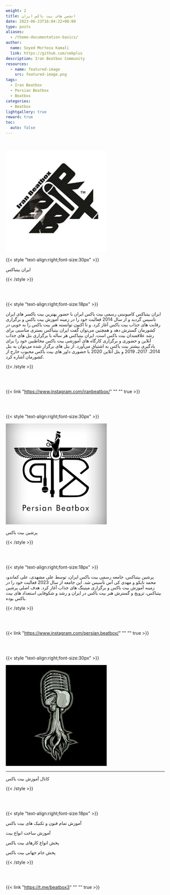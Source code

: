 ```yaml
---
weight: 2
title: انجمن های بیت باکس ایران
date: 2023-06-23T16:04:22+08:00
type: posts
aliases:
  - /theme-documentation-basics/
author:
  name: Seyed Morteza Kamali
  link: https://github.com/smkplus
description: Iran Beatbox Community
resources:
  - name: featured-image
    src: featured-image.png
tags:
  - Iran Beatbox
  - Persian Beatbox
  - Beatbox
categories:
  - Beatbox
lightgallery: true
reward: true
toc:
  auto: false
---
```


<br></br>
![Iran Beatbox](IranBeatboxLogo.png "لوگو ایران بیت باکس")



{{< style "text-align:right;font-size:30px" >}}

ایران بیتباکس


{{< /style >}}


<br></br>

{{< style "text-align:right;font-size:18px" >}}

ایران بیتباکس کامیونیتی رسمی بیت باکس ایران با حضور بهترین  بیت باکسر های ایران تاسیس گردید و از سال 2014 فعالیت خود را در زمینه آموزش بیت باکس و برگزاری رقابت های جذاب بیت باکس آغاز کرد. و تا اکنون توانسته هنر بیت باکس را به خوبی در کشورمان گسترش دهد و همچنین می‌توان گفت ایران بیتباکس بستری مناسبی برای رشد علاقمندان بیت باکس است. ایران بیتباکس هر ساله با برگزاری بتل های جذاب آنلاین و حضوری و برگزاری کارگاه های آموزشی بیت باکس مخاطبین خود را برای یادگیری بیشتر بیت باکس به اشتیاق می‌آورد. از بتل های برگزار شده می‌توان به بتل 2014، 2017، 2019 و بتل آنلاین 2020 با حضوری داور های بیت باکس محبوب خارج از کشورمان آشاره کرد.

{{< /style >}}

<br></br>


{{< link "https://www.instagram.com/iranbeatbox/" "" "" true >}}


<br></br>


{{< style "text-align:right;font-size:30px" >}}


![Persian Beatbox](persianbeatbox.png "لوگو پرشین بیت باکس")


پرشین بیت باکس

{{< /style >}}

<br></br>

{{< style "text-align:right;font-size:18px" >}}

پرشین بیتباکس، جامعه رسمی بیت باکس ایران، توسط علی مشهدی، علی کماندو، محمد تایکو و مهدی کی آس تأسیس شد. این جامعه از سال 2023 فعالیت خود را در زمینه آموزش بیت باکس و برگزاری میتینگ های جذاب آغاز کرد. هدف اصلی پرشین بیتباکس، ترویج و گسترش هنر بیت باکس در ایران و رشد و شکوفایی استعداد های بیت باکس بوده.

{{< /style >}}

<br></br>

{{< link "https://www.instagram.com/persian.beatbox/" "" "" true >}}

<br></br>



{{< style "text-align:right;font-size:30px" >}}


![Beatbox Channel](BeatboxChannel.png "کانال آموزش بیت باکس")

<hr></hr>


کانال آموزش بیت باکس 

{{< /style >}}

<br></br>

{{< style "text-align:right;font-size:18px" >}}

آموزش تمام فنون و تکنیک های بیت باکس 

آموزش ساخت انواع بیت
 
پخش انواع کارهای بیت باکس 

پخش جام جهانی بیت باکس 


{{< /style >}}

<br></br>

{{< link "https://t.me/beatbox3" "" "" true >}}

<br></br>

